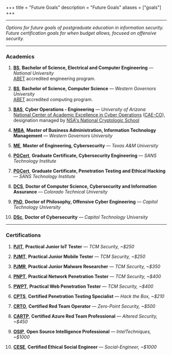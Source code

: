 +++
title = "Future Goals"
description = "Future Goals"
aliases = ["goals"]
+++

---

*Options for future goals of postgraduate education in information security. Future certification goals for when budget allows, focused on offensive security.*

---

### Academics

1. [**BS**](https://www.nu.edu/degrees/engineering-data-and-computer-sciences/programs/bachelor-of-science-electrical-computer-engineering/), **Bachelor of Science, Electrical and Computer Engineering** — *National University* \
 [ABET](https://www.abet.org/accreditation/) accredited engineering program.

2. [**BS**](https://www.wgu.edu/online-it-degrees/computer-science.html), **Bachelor of Science, Computer Science** — *Western Governors University* \
 [ABET](https://www.abet.org/accreditation/) accredited computing program.

3. [**BAS**](https://online.arizona.edu/programs/undergraduate/online-bachelor-applied-science-cyber-operations-applied-science-bas), **Cyber Operations - Engineering** — *University of Arizona* \
 [National Center of Academic Excellence in Cyber Operations](https://online.arizona.edu/news/arizona-online-cyber-ops-program-earns-exclusive-nsa-designation) ([CAE-CO](https://caecommunity.org/about-us/what-cae-cybersecurity)), designation managed by [NSA's National Cryptologic School](https://www.nsa.gov/Academics/Centers-of-Academic-Excellence/)

4. [**MBA**](https://www.wgu.edu/online-business-degrees/mba-masters-business-administration-it-management-program.html), **Master of Business Administration, Information Technology Management** — *Western Governors University*

5. [**ME**](https://engineering.tamu.edu/mtde/academics/degrees/graduate/mse-cybersecurity/index.html), **Master of Engineering, Cybersecurity** — *Texas A&M University*

6. [**PGCert**](https://www.sans.edu/cyber-security-programs/graduate-certificate-engineering-core), **Graduate Certificate, Cybersecurity Engineering** — *SANS Technology Institute*

7. [**PGCert**](https://www.sans.edu/cyber-security-programs/graduate-certificate-penetration-testing), **Graduate Certificate, Penetration Testing and Ethical Hacking** — *SANS Technology Institute*

8. [**DCS**](https://www.coloradotech.edu/degrees/doctorates/computer-science/cybersecurity-information-assurance), **Doctor of Computer Science, Cybersecurity and Information Assurance** — *Colorado Technical University*

9. [**PhD**](https://www.captechu.edu/degrees-and-programs/doctoral-degrees/offensive-cyber-engineering-phd), **Doctor of Philosophy, Offensive Cyber Engineering** — *Capitol Technology University*

10. [**DSc**](https://www.captechu.edu/degrees-and-programs/doctoral-degrees/doctorate-in-cybersecurity), **Doctor of Cybersecurity** — *Capitol Technology University*

 ---

### Certifications

1. [**PJIT**](https://certifications.tcm-sec.com/pjit/), **Practical Junior IoT Tester** — *TCM Security, ~$250*

2. [**PJMT**](https://certifications.tcm-sec.com/pjmt/), **Practical Junior Mobile Tester** — *TCM Security, ~$250*

3. [**PJMR**](https://certifications.tcm-sec.com/pjmt/), **Practical Junior Malware Researcher** — *TCM Security, ~$350*

4. [**PNPT**](https://certifications.tcm-sec.com/pnpt/), **Practical Network Penetration Tester** — *TCM Security, ~$400*

5. [**PWPT**](https://certifications.tcm-sec.com/pwpt/), **Practical Web Penetration Tester** — *TCM Security, ~$400*

6. [**CPTS**](https://academy.hackthebox.com/preview/certifications/htb-certified-penetration-testing-specialist), **Certified Penetration Testing Specialist** — *Hack the Box, ~$210*

7. [**CRTO**](https://training.zeropointsecurity.co.uk/courses/red-team-ops), **Certified Red Team Operator** — *Zero-Point Security, ~$500*

8. [**CARTP**](https://www.alteredsecurity.com/azureadlab), **Certified Azure Red Team Professional** — *Altered Security, ~$450*

9. [**OSIP**](https://www.inteltechniques.net/), **Open Source Intelligence Professional** — *IntelTechniques, ~$1000*

10. [**CESE**](https://www.social-engineer.com/product/certified-ethical-social-engineer-certification/), **Certified Ethical Social Engineer** — *Social-Engineer, ~$1000*